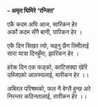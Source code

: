**- अमृत घिमिरे ‘रन्जित’**



एकै कदम अघि आज, सारिकन हेर   
अर्को कदम सँगै बानी, पारिकन हेर ।


एकै दिन सिखर त्यो, चढ्नु छैन तिमीलाई   
सारा यात्रा दिनहुँमा, झारिकन हेर ।


हरेक दिन एक फड्को, काटिसक्दा खेरि   
उब्जिएको आलस्यलाई, मारीकन हेर ।।


अबिरल परिश्रमको, फल नै बेग्लै हुन्छ अरे  
निरन्तर कठिनतालाई, तारीकन हेर ।।


